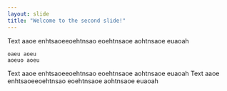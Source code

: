 ```yaml
---
layout: slide
title: "Welcome to the second slide!"
---
```


Text aaoe enhtsaoeeoehtnsao eoehtnsaoe aohtnsaoe euaoah

    oaeu aoeu
    aoeuo aoeu

Text aaoe enhtsaoeeoehtnsao eoehtnsaoe aohtnsaoe euaoah
Text aaoe enhtsaoeeoehtnsao eoehtnsaoe aohtnsaoe euaoah
